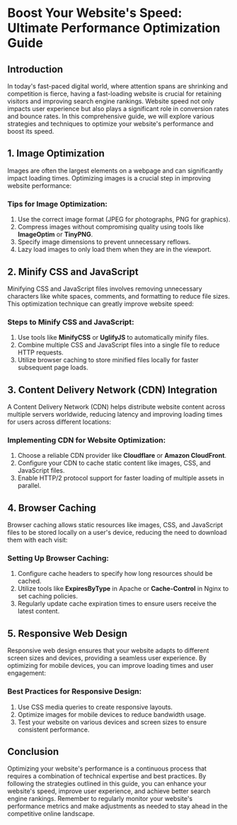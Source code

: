 # Boost Your Website's Speed: Ultimate Performance Optimization Guide

## Introduction

In today's fast-paced digital world, where attention spans are shrinking and competition is fierce, having a fast-loading website is crucial for retaining visitors and improving search engine rankings. Website speed not only impacts user experience but also plays a significant role in conversion rates and bounce rates. In this comprehensive guide, we will explore various strategies and techniques to optimize your website's performance and boost its speed.

## 1. Image Optimization

Images are often the largest elements on a webpage and can significantly impact loading times. Optimizing images is a crucial step in improving website performance:

### Tips for Image Optimization:
1. Use the correct image format (JPEG for photographs, PNG for graphics).
2. Compress images without compromising quality using tools like **ImageOptim** or **TinyPNG**.
3. Specify image dimensions to prevent unnecessary reflows.
4. Lazy load images to only load them when they are in the viewport.

## 2. Minify CSS and JavaScript

Minifying CSS and JavaScript files involves removing unnecessary characters like white spaces, comments, and formatting to reduce file sizes. This optimization technique can greatly improve website speed:

### Steps to Minify CSS and JavaScript:
1. Use tools like **MinifyCSS** or **UglifyJS** to automatically minify files.
2. Combine multiple CSS and JavaScript files into a single file to reduce HTTP requests.
3. Utilize browser caching to store minified files locally for faster subsequent page loads.

## 3. Content Delivery Network (CDN) Integration

A Content Delivery Network (CDN) helps distribute website content across multiple servers worldwide, reducing latency and improving loading times for users across different locations:

### Implementing CDN for Website Optimization:
1. Choose a reliable CDN provider like **Cloudflare** or **Amazon CloudFront**.
2. Configure your CDN to cache static content like images, CSS, and JavaScript files.
3. Enable HTTP/2 protocol support for faster loading of multiple assets in parallel.

## 4. Browser Caching

Browser caching allows static resources like images, CSS, and JavaScript files to be stored locally on a user's device, reducing the need to download them with each visit:

### Setting Up Browser Caching:
1. Configure cache headers to specify how long resources should be cached.
2. Utilize tools like **ExpiresByType** in Apache or **Cache-Control** in Nginx to set caching policies.
3. Regularly update cache expiration times to ensure users receive the latest content.

## 5. Responsive Web Design

Responsive web design ensures that your website adapts to different screen sizes and devices, providing a seamless user experience. By optimizing for mobile devices, you can improve loading times and user engagement:

### Best Practices for Responsive Design:
1. Use CSS media queries to create responsive layouts.
2. Optimize images for mobile devices to reduce bandwidth usage.
3. Test your website on various devices and screen sizes to ensure consistent performance.

## Conclusion

Optimizing your website's performance is a continuous process that requires a combination of technical expertise and best practices. By following the strategies outlined in this guide, you can enhance your website's speed, improve user experience, and achieve better search engine rankings. Remember to regularly monitor your website's performance metrics and make adjustments as needed to stay ahead in the competitive online landscape.